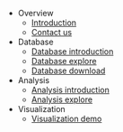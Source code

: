 -   Overview
    -   [Introduction](/)
    -   [Contact us](/contact.md)
-   Database
    -   [Database introduction](/Database_introduction.md)
    -   [Database explore](/Database_explore.md)
    -   [Database download](/Database_download.md)
-   Analysis
    -   [Analysis introduction](/Analysis_introduction.md)
    -   [Analysis explore](/Analysis_explore.md)
-   Visualization
    -  [Visualization demo](/Visualization_demo.md) 
